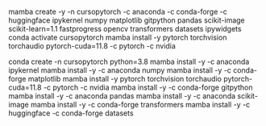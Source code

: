 mamba create -y -n cursopytorch -c anaconda -c conda-forge -c huggingface ipykernel numpy matplotlib gitpython pandas scikit-image scikit-learn=1.1 fastprogress opencv transformers datasets ipywidgets
conda activate cursopytorch
mamba install -y pytorch torchvision torchaudio pytorch-cuda=11.8 -c pytorch -c nvidia


conda create -n cursopytorch python=3.8
mamba install -y -c anaconda ipykernel
mamba install -y -c anaconda numpy 
mamba install -y -c conda-forge matplotlib
mamba install -y pytorch torchvision torchaudio pytorch-cuda=11.8 -c pytorch -c nvidia
mamba install -y -c conda-forge gitpython
mamba install -y -c anaconda pandas
mamba install -y -c anaconda scikit-image
mamba install -y -c conda-forge transformers
mamba install -y -c huggingface -c conda-forge datasets